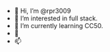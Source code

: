 - 👋 Hi, I’m @rpr3009
- 👀 I’m interested in full stack.
- 🌱 I’m currently learning CC50.
- 💞️ 
- 📫 

<!---
rpr3009/rpr3009 is a ✨ special ✨ repository because its `README.md` (this file) appears on your GitHub profile.
You can click the Preview link to take a look at your changes.
--->
